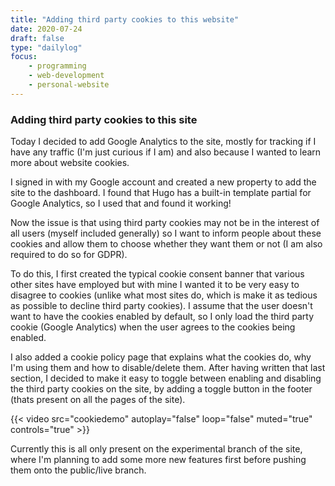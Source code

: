 ```yaml
---
title: "Adding third party cookies to this website"
date: 2020-07-24
draft: false
type: "dailylog"
focus:
    - programming
    - web-development
    - personal-website
---
```


### Adding third party cookies to this site

Today I decided to add Google Analytics to the site, mostly for tracking if I have any traffic (I'm just curious if I am) and also because I wanted to learn more about website cookies.

I signed in with my Google account and created a new property to add the site to the dashboard. I found that Hugo has a built-in template partial for Google Analytics, so I used that and found it working!

Now the issue is that using third party cookies may not be in the interest of all users (myself included generally) so I want to inform people about these cookies and allow them to choose whether they want them or not (I am also required to do so for GDPR).

To do this, I first created the typical cookie consent banner that various other sites have employed but with mine I wanted it to be very easy to disagree to cookies (unlike what most sites do, which is make it as tedious as possible to decline third party cookies). I assume that the user doesn't want to have the cookies enabled by default, so I only load the third party cookie (Google Analytics) when the user agrees to the cookies being enabled.

I also added a cookie policy page that explains what the cookies do, why I'm using them and how to disable/delete them. After having written that last section, I decided to make it easy to toggle between enabling and disabling the third party cookies on the site, by adding a toggle button in the footer (thats present on all the pages of the site).

{{< video src="cookiedemo" autoplay="false" loop="false" muted="true" controls="true" >}}

Currently this is all only present on the experimental branch of the site, where I'm planning to add some more new features first before pushing them onto the public/live branch.
